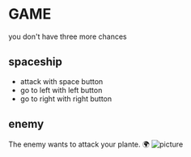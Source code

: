 # GAME
you don't have three more chances
 ## spaceship
 - attack with space button
 - go to left with left button
 - go to right with right button
 ## enemy
 The enemy wants to attack your plante.
 :earth_africa:
![picture](file:///C:/Users/imen%20pardazesh/Documents/pic.png)

 
 
